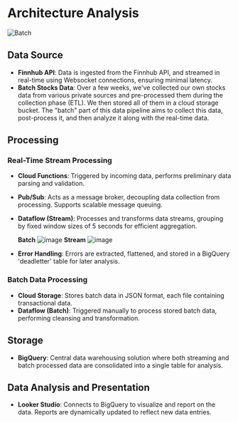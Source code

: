 # Architecture Analysis

![Batch](https://github.com/Ali-Doggaz/GCP_Stocks_Data_Pipeline/assets/62618334/90cc9779-20f7-4325-ab65-0f981cc889ee)


## Data Source
- **Finnhub API**: Data is ingested from the Finnhub API, and streamed in real-time using Websocket connections, ensuring minimal latency.
- **Batch Stocks Data**: Over a few weeks, we've collected our own stocks data from various private sources and pre-processed them during the collection phase (ETL). We then stored all of them in a cloud storage bucket. The "batch" part of this data pipeline aims to collect this data, post-process it, and then analyze it along with the real-time data.

## Processing
### Real-Time Stream Processing
- **Cloud Functions**: Triggered by incoming data, performs preliminary data parsing and validation.
- **Pub/Sub**: Acts as a message broker, decoupling data collection from processing. Supports scalable message queuing.
- **Dataflow (Stream)**: Processes and transforms data streams, grouping by fixed window sizes of 5 seconds for efficient aggregation.
  
    **Batch**
  ![image](https://github.com/Ali-Doggaz/GCP_Stocks_Data_Pipeline/assets/62618334/92b8d7d6-fbfe-4491-aa9f-f673346d736b)
    **Stream**
  ![image](https://github.com/Ali-Doggaz/GCP_Stocks_Data_Pipeline/assets/62618334/98554a95-cb0d-4377-8d5f-5b2a21dbb1c6)

- **Error Handling**: Errors are extracted, flattened, and stored in a BigQuery 'deadletter' table for later analysis.

### Batch Data Processing
- **Cloud Storage**: Stores batch data in JSON format, each file containing transactional data.
- **Dataflow (Batch)**: Triggered manually to process stored batch data, performing cleansing and transformation.

## Storage
- **BigQuery**: Central data warehousing solution where both streaming and batch processed data are consolidated into a single table for analysis.

## Data Analysis and Presentation
- **Looker Studio**: Connects to BigQuery to visualize and report on the data. Reports are dynamically updated to reflect new data entries.
